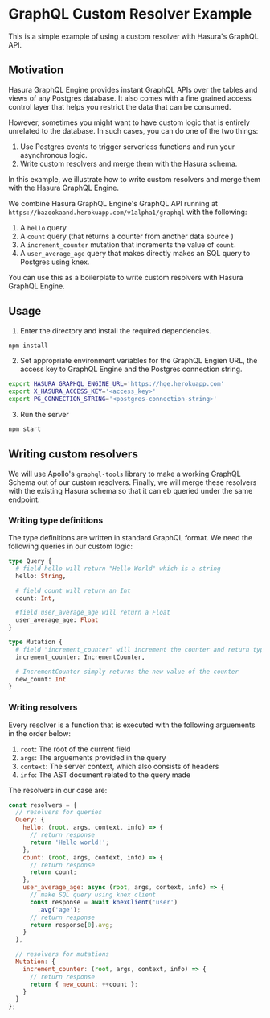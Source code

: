 # GraphQL Custom Resolver Example

This is a simple example of using a custom resolver with Hasura's GraphQL API.

## Motivation

Hasura GraphQL Engine provides instant GraphQL APIs over the tables and views of any Postgres database. It also comes with a fine grained access control layer that helps you restrict the data that can be consumed.

However, sometimes you might want to have custom logic that is entirely unrelated to the database. In such cases, you can do one of the two things:
1. Use Postgres events to trigger serverless functions and run your asynchronous logic.
2. Write custom resolvers and merge them with the Hasura schema.

In this example, we illustrate how to write custom resolvers and merge them with the Hasura GraphQL Engine.

We combine Hasura GraphQL Engine's GraphQL API running at `https://bazookaand.herokuapp.com/v1alpha1/graphql` with the following:

1. A `hello` query
2. A `count` query (that returns a counter from another data source )
3. A `increment_counter` mutation that increments the value of `count`.
4. A `user_average_age` query that makes directly makes an SQL query to Postgres using knex.

You can use this as a boilerplate to write custom resolvers with Hasura GraphQL Engine.

## Usage

1. Enter the directory and install the required dependencies.

```bash
npm install
```

2. Set appropriate environment variables for the GraphQL Engien URL, the access key to GraphQL Engine and the Postgres connection string.


```bash
export HASURA_GRAPHQL_ENGINE_URL='https://hge.herokuapp.com'
export X_HASURA_ACCESS_KEY='<access_key>'
export PG_CONNECTION_STRING='<postgres-connection-string>'
```

3. Run the server

```bash
npm start
```

## Writing custom resolvers

We will use Apollo's `graphql-tools` library to make a working GraphQL Schema out of our custom resolvers. Finally, we will merge these resolvers with the existing Hasura schema so that it can eb queried under the same endpoint.

### Writing type definitions

The type definitions are written in standard GraphQL format. We need the following queries in our custom logic:


```graphql
type Query {
  # field hello will return "Hello World" which is a string
  hello: String,

  # field count will return an Int
  count: Int,

  #field user_average_age will return a Float
  user_average_age: Float
}

type Mutation {
  # field "increment_counter" will increment the counter and return type IncrementCounter
  increment_counter: IncrementCounter,

  # IncrementCounter simply returns the new value of the counter
  new_count: Int
}
```

### Writing resolvers

Every resolver is a function that is executed with the following arguements in the order below:

1. `root`: The root of the current field
2. `args`: The arguements provided in the query
3. `context`: The server context, which also consists of headers
4. `info`: The AST document related to the query made

The resolvers in our case are:

```js
const resolvers = {
  // resolvers for queries
  Query: {
    hello: (root, args, context, info) => {
      // return response
      return 'Hello world!';
    },
    count: (root, args, context, info) => {
      // return response
      return count;
    },
    user_average_age: async (root, args, context, info) => {
      // make SQL query using knex client
      const response = await knexClient('user')
        .avg('age');
      // return response
      return response[0].avg;
    }
  },

  // resolvers for mutations
  Mutation: {
    increment_counter: (root, args, context, info) => {
      // return response
      return { new_count: ++count };
    }
  }
};
```

